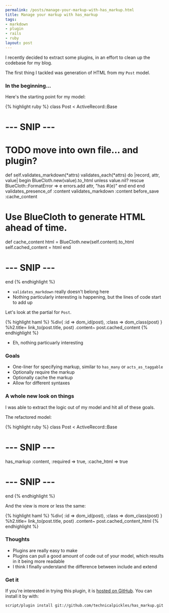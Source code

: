 ```yaml
--- 
permalink: /posts/manage-your-markup-with-has_markup.html
title: Manage your markup with has_markup
tags: 
- markdown
- plugin
- rails
- ruby
layout: post
---
```

I recently decided to extract some plugins, in an effort to clean up the codebase for my blog.

The first thing I tackled was generation of HTML from my `Post` model.

### In the beginning...

Here's the starting point for my model:

{% highlight ruby %}
class Post < ActiveRecord::Base
  # --- SNIP ---

  # TODO move into own file... and plugin?
  def self.validates_markdown(*attrs)
    validates_each(*attrs) do |record, attr, value|
      begin
        BlueCloth.new(value).to_html unless value.nil?
      rescue BlueCloth::FormatError => e
        errors.add attr, "has #{e}"
      end
    end
  end
  validates_presence_of :content
  validates_markdown :content
  before_save :cache_content

  # Use BlueCloth to generate HTML ahead of time.
  def cache_content
    html = BlueCloth.new(self.content).to_html
    self.cached_content = html
  end

  # --- SNIP ---
end
{% endhighlight %}

 * `validates_markdown` really doesn't belong here
 * Nothing particularly interesting is happening, but the lines of code start to add up
    
Let's look at the partial for `Post`.

{% highlight haml %}
%div{ :id => dom_id(post), :class => dom_class(post) }
  %h2.title= link_to(post.title, post)
  .content~ post.cached_content
{% endhighlight %}
  
 * Eh, nothing particuarly interesting
 
### Goals

 * One-liner for specifying markup, similar to `has_many` or `acts_as_taggable`
 * Optionally require the markup
 * Optionally cache the markup
 * Allow for different syntaxes

### A whole new look on things

I was able to extract the logic out of my model and hit all of these goals.

The refactored model:

{% highlight ruby %}
class Post < ActiveRecord::Base
  # --- SNIP ---

  has_markup :content, :required => true, :cache_html => true

  # --- SNIP ---
end
{% endhighlight %}
    
And the view is more or less the same:

{% highlight haml %}
%div{ :id => dom_id(post), :class => dom_class(post) }
  %h2.title= link_to(post.title, post)
  .content~ post.cached_content_html
{% endhighlight %}

### Thoughts

 * Plugins are really easy to make
 * Plugins can pull a good amount of code out of your model, which results in it being more readable
 * I think I finally understand the difference between include and extend

### Get it
 
If you're interested in trying this plugin, it is [hosted on GitHub](https://github.com/technicalpickles/has_markup/tree). You can install it by with:

    script/plugin install git://github.com/technicalpickles/has_markup.git 
